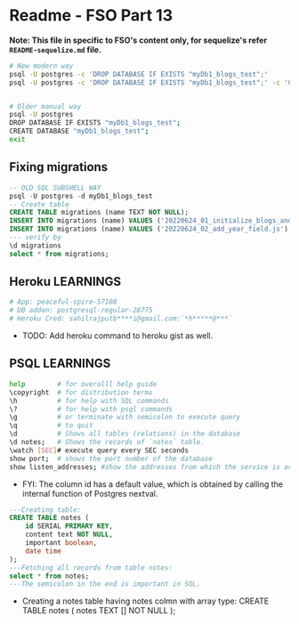 # Readme - FSO Part 13

**Note: This file in specific to FSO's content only, for sequelize's refer `README-sequelize.md` file.**

```bash
# New modern way
psql -U postgres -c 'DROP DATABASE IF EXISTS "myDb1_blogs_test";'
psql -U postgres -c 'DROP DATABASE IF EXISTS "myDb1_blogs_test";' -c 'CREATE DATABASE "myDb1_blogs_test";'


# Older manual way
psql -U postgres
DROP DATABASE IF EXISTS "myDb1_blogs_test";
CREATE DATABASE "myDb1_blogs_test";
exit
```

## Fixing migrations

```sql
-- OLD SQL SUBSHELL WAY
psql -U postgres -d myDb1_blogs_test
-- Create table
CREATE TABLE migrations (name TEXT NOT NULL);
INSERT INTO migrations (name) VALUES ('20220624_01_initialize_blogs_and_users.js');
INSERT INTO migrations (name) VALUES ('20220624_02_add_year_field.js');
--- verify by
\d migrations
select * from migrations;
```

## Heroku LEARNINGS

```bash
# App: peaceful-spire-57108
# DB addon: postgresql-regular-28775
# Heroku Cred: sahilrajputb****i@gmail.com:`*h*****@***`
```

- TODO: Add heroku command to heroku gist as well.

## PSQL LEARNINGS

```bash
help        # for overalll help guide
\copyright  # for distribution terms
\h          # for help with SQL commands
\?          # for help with psql commands
\g          # or terminate with semicolon to execute query
\q          # to quit
\d          # Shows all tables (relations) in the database
\d notes;   # Shows the records of `notes` table.
\watch [SEC]# execute query every SEC seconds
show port;  # shows the port number of the database
show listen_addresses; #show the addresses from which the service is accessible. src: https://serverfault.com/a/573327
```

- FYI: The column id has a default value, which is obtained by calling the internal function of Postgres nextval.

```sql
---Creating table:
CREATE TABLE notes (
    id SERIAL PRIMARY KEY,
    content text NOT NULL,
    important boolean,
    date time
);
---Fetching all records from table notes:
select * from notes;
---The semicolon in the end is important in SQL.
```

- Creating a notes table having notes colmn with array type:
  CREATE TABLE notes (
  notes TEXT [] NOT NULL
  );
